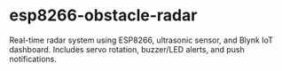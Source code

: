 # esp8266-obstacle-radar
Real-time radar system using ESP8266, ultrasonic sensor, and Blynk IoT dashboard. Includes servo rotation, buzzer/LED alerts, and push notifications.
